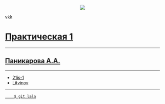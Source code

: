 <p align= "center"><a href= "https://vk.com/wattag" target = "_blank"> <img src="https://www.meme-arsenal.com/memes/4bc3803fc67f38c638344f78c44a15e2.jpg" widht = "400"> </a></p>
<p><a href = "https://vk.com/wattag" > vkk</p>

# Практическая 1

-----

## Паникарова А.А.

-----

* 21is-1
* Litvinov

-----

        $ git lala
